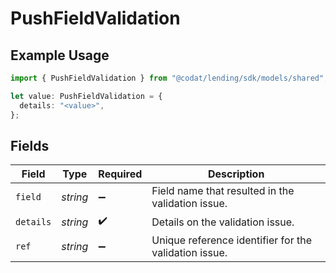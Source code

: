 # PushFieldValidation

## Example Usage

```typescript
import { PushFieldValidation } from "@codat/lending/sdk/models/shared";

let value: PushFieldValidation = {
  details: "<value>",
};
```

## Fields

| Field                                                 | Type                                                  | Required                                              | Description                                           |
| ----------------------------------------------------- | ----------------------------------------------------- | ----------------------------------------------------- | ----------------------------------------------------- |
| `field`                                               | *string*                                              | :heavy_minus_sign:                                    | Field name that resulted in the validation issue.     |
| `details`                                             | *string*                                              | :heavy_check_mark:                                    | Details on the validation issue.                      |
| `ref`                                                 | *string*                                              | :heavy_minus_sign:                                    | Unique reference identifier for the validation issue. |